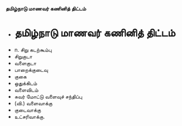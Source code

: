 **தமிழ்நாடு மாணவர் கணினித் திட்டம்**
- # தமிழ்நாடு மாணவர் கணினித் திட்டம்
- n. சிறு கடற்கூம்பு
- சிறுகுடா
- வளைகுடா
- பாறைக்குடைவு
- குகை
- ஒதுக்கிடம்
- வளைவிடம்
- சுவர் மோட்டு வளைவுச் சந்திப்பு
- (வி.) வளைவாக்கு
- குடைவாக்கு
- உட்சரிவாக்கு.

